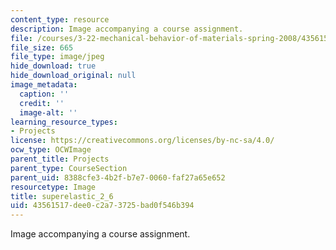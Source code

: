 ```yaml
---
content_type: resource
description: Image accompanying a course assignment.
file: /courses/3-22-mechanical-behavior-of-materials-spring-2008/43561517dee0c2a73725bad0f546b394_superelastic_2_6.jpg
file_size: 665
file_type: image/jpeg
hide_download: true
hide_download_original: null
image_metadata:
  caption: ''
  credit: ''
  image-alt: ''
learning_resource_types:
- Projects
license: https://creativecommons.org/licenses/by-nc-sa/4.0/
ocw_type: OCWImage
parent_title: Projects
parent_type: CourseSection
parent_uid: 8388cfe3-4b2f-b7e7-0060-faf27a65e652
resourcetype: Image
title: superelastic_2_6
uid: 43561517-dee0-c2a7-3725-bad0f546b394
---
```

Image accompanying a course assignment.